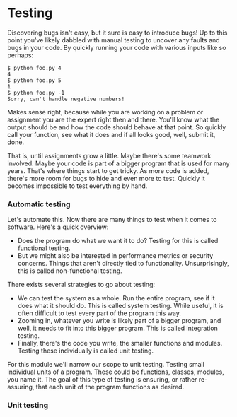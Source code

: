 # Testing

Discovering bugs isn't easy, but it sure is easy to introduce bugs! Up to this point you've likely dabbled with manual testing to uncover any faults and bugs in your code. By quickly running your code with various inputs like so perhaps:

    $ python foo.py 4
    4
    $ python foo.py 5
    1
    $ python foo.py -1
    Sorry, can't handle negative numbers!

Makes sense right, because while you are working on a problem or assignment you are the expert right then and there. You'll know what the output should be and how the code should behave at that point. So quickly call your function, see what it does and if all looks good, well, submit it, done.

That is, until assignments grow a little. Maybe there's some teamwork involved. Maybe your code is part of a bigger program that is used for many years. That's where things start to get tricky. As more code is added, there's more room for bugs to hide and even more to test. Quickly it becomes impossible to test everything by hand.


### Automatic testing

Let's automate this. Now there are many things to test when it comes to software. Here's a quick overview:

* Does the program do what we want it to do? Testing for this is called functional testing.
* But we might also be interested in performance metrics or security concerns. Things that aren't directly tied to functionality. Unsurprisingly, this is called non-functional testing.

There exists several strategies to go about testing:

* We can test the system as a whole. Run the entire program, see if it does what it should do. This is called system testing. While useful, it is often difficult to test every part of the program this way.
* Zooming in, whatever you write is likely part of a bigger program, and well, it needs to fit into this bigger program. This is called integration testing.
* Finally, there's the code you write, the smaller functions and modules. Testing these individually is called unit testing.

For this module we'll narrow our scope to unit testing. Testing small individual units of a program. These could be functions, classes, modules, you name it. The goal of this type of testing is ensuring, or rather re-assuring, that each unit of the program functions as desired.


### Unit testing

